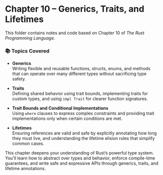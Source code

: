 # Chapter 10 – Generics, Traits, and Lifetimes

This folder contains notes and code based on Chapter 10 of *The Rust Programming Language*.

### 📚 Topics Covered

- **Generics**  
  Writing flexible and reusable functions, structs, enums, and methods that can operate over many different types without sacrificing type safety.

- **Traits**  
  Defining shared behavior using trait bounds, implementing traits for custom types, and using `impl Trait` for clearer function signatures.

- **Trait Bounds and Conditional Implementations**  
  Using `where` clauses to express complex constraints and providing trait implementations only when certain conditions are met.

- **Lifetimes**  
  Ensuring references are valid and safe by explicitly annotating how long they must live, and understanding the lifetime elision rules that simplify common cases.

This chapter deepens your understanding of Rust’s powerful type system. You'll learn how to abstract over types and behavior, enforce compile-time guarantees, and write safe and expressive APIs through generics, traits, and lifetime annotations.
